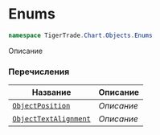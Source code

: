 
# Enums
```csharp    
namespace TigerTrade.Chart.Objects.Enums
```
Описание


### Перечисления
| Название | Описание |
| --- | --- |
| [`ObjectPosition`](./Enums/ObjectPosition.cs.md) | *Описание* |
| [`ObjectTextAlignment`](./Enums/ObjectTextAlignment.cs.md) | *Описание* |
